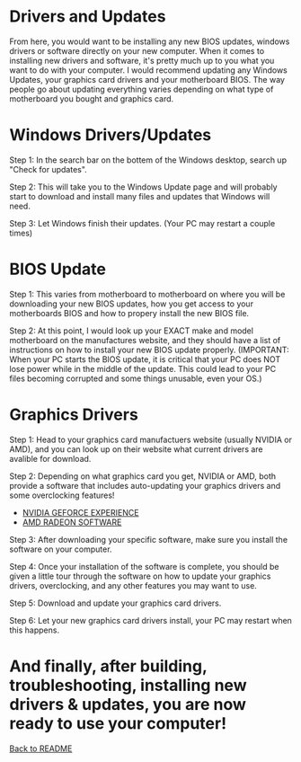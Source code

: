 # Drivers and Updates

From here, you would want to be installing any new BIOS updates, windows drivers or software directly on your new computer. When it comes to installing new drivers and software, it's pretty much up to you what you want to do with your computer. I would recommend updating any Windows Updates, your graphics card drivers and your motherboard BIOS. The way people go about updating everything varies depending on what type of motherboard you bought and graphics card. 

# Windows Drivers/Updates

Step 1: In the search bar on the bottem of the Windows desktop, search up "Check for updates".

Step 2: This will take you to the Windows Update page and will probably start to download and install many files and updates that Windows will need.

Step 3: Let Windows finish their updates. (Your PC may restart a couple times)

# BIOS Update

Step 1: This varies from motherboard to motherboard on where you will be downloading your new BIOS updates, how you get access to your motherboards BIOS and how to propery install the new BIOS file.

Step 2: At this point, I would look up your EXACT make and model motherboard on the manufactures website, and they should have a list of instructions on how to install your new BIOS update properly. (IMPORTANT: When your PC starts the BIOS update, it is critical that your PC does NOT lose power while in the middle of the update. This could lead to your PC files becoming corrupted and some things unusable, even your OS.) 

# Graphics Drivers

Step 1: Head to your graphics card manufactuers website (usually NVIDIA or AMD), and you can look up on their website what current drivers are avalible for download.

Step 2: Depending on what graphics card you get, NVIDIA or AMD, both provide a software that includes auto-updating your graphics drivers and some overclocking features! 

* [NVIDIA GEFORCE EXPERIENCE](https://www.nvidia.com/en-us/geforce/geforce-experience/)
* [AMD RADEON SOFTWARE](https://www.amd.com/en/technologies/software)

Step 3: After downloading your specific software, make sure you install the software on your computer.

Step 4: Once your installation of the software is complete, you should be given a little tour through the software on how to update your graphics drivers, overclocking, and any other features you may want to use.

Step 5: Download and update your graphics card drivers.

Step 6: Let your new graphics card drivers install, your PC may restart when this happens.

# And finally, after building, troubleshooting, installing new drivers & updates, you are now ready to use your computer! 

[Back to README](README.md)
